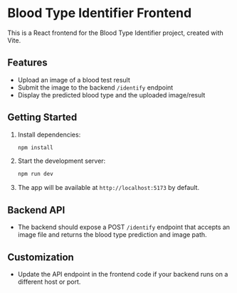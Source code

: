 # Blood Type Identifier Frontend

This is a React frontend for the Blood Type Identifier project, created with Vite.

## Features
- Upload an image of a blood test result
- Submit the image to the backend `/identify` endpoint
- Display the predicted blood type and the uploaded image/result

## Getting Started

1. Install dependencies:
   ```sh
   npm install
   ```
2. Start the development server:
   ```sh
   npm run dev
   ```
3. The app will be available at `http://localhost:5173` by default.

## Backend API
- The backend should expose a POST `/identify` endpoint that accepts an image file and returns the blood type prediction and image path.

## Customization
- Update the API endpoint in the frontend code if your backend runs on a different host or port.
